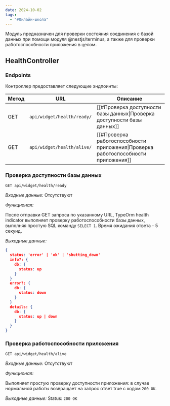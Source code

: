 ```yaml
---
date: 2024-10-02
tags:
  - "#Онлайн-школа"
---
```

Модуль предназначен для проверки состояния соединения с базой данных при помощи модуля @nestjs/terminus, а также для проверки работоспособности приложения в целом.

## HealthController

### Endpoints

Контроллер предоставляет следующие эндпоинты:

| Метод | URL                        | Описание                                                                          |
| ----- | -------------------------- | --------------------------------------------------------------------------------- |
| GET   | `api/widget/health/ready/` | [[#Проверка доступности базы данных\|Проверка доступности базы данных]]           |
| GET   | `api/widget/health/alive/` | [[#Проверка работоспособности приложения\|Проверка работоспособности приложения]] |

### Проверка доступности базы данных

`GET api/widget/health/ready`

*Входные данные:* Отсутствуют

*Функционал:*

После отправки GET запроса по указанному URL, TypeOrm health indicator выполняет проверку работоспособности базы данных, выполняя простую SQL команду `SELECT 1`. Время ожидания ответа - 5 секунд.

*Выходные данные:*

```json
{
  status: 'error' | 'ok' | 'shutting_down'
  info?: {
    db: {
      status: up
    }
  }
  error?: {
    db: {
      status: down
    }
  }
  details: {
    db: {
      status: up | down
    }
  }
}
```

### Проверка работоспособности приложения

`GET api/widget/health/alive`

*Входные данные:* Отсутствуют

*Функционал:*

Выполняет простую проверку доступности приложения: в случае нормальной работы возвращает на запрос ответ true с кодом `200 OK`.

*Выходные данные:* Status: `200 OK`
